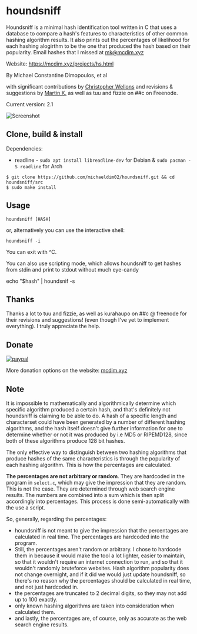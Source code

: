 # houndsniff
Houndsniff is a minimal hash identification tool written in C that uses a database to compare a hash's features to characteristics of other common hashing algorithm results. It also prints out the percentages of likelihood for each hashing alogirthm to be the one that produced the hash based on their popularity. Email hashes that I missed at <mk@mcdim.xyz>

Website: https://mcdim.xyz/projects/hs.html

By Michael Constantine Dimopoulos, et al

with significant contributions by [Christopher Wellons](https://github.com/skeeto) and revisions & suggestions by [Martin K.](https://github.com/kurahaupo) as well as tuu and fizzie on ##c on Freenode.

Current version: 2.1

![Screenshot](https://blogger.googleusercontent.com/img/a/AVvXsEh7UuJAMRdL4MOA82DH7C2g78X1t_kvsQuKcG-Cww6SqbZ68f_G8TZ3ibOJi7s09bMopa34NkzCbWILgWo0budEUbSlsTtK6GUDogOkZvtZQ0lqhiz2GBBkQkzR7PRDosDHm5RMbcQ6gHOQH3DxL-hJy2ncIlyxIb2gU1fcs5aLaIAM83ezm2NtnrPa=s16000)

Clone, build & install
----
Dependencies:
+ readline - `sudo apt install libreadline-dev` for Debian & `sudo pacman -S readline` for Arch
```
$ git clone https://github.com/michaeldim02/houndsniff.git && cd houndsniff/src
$ sudo make install
```

Usage
----
```
houndsniff [HASH]
```
or, alternatively you can use the interactive shell:
```
houndsniff -i
```
You can exit with ^C.

You can also use scripting mode, which allows houndsniff to get hashes from stdin and print to stdout without much eye-candy

echo "$hash" | houndsnif -s

Thanks
----
Thanks a lot to tuu and fizzie, as well as kurahaupo on ##c @ freenode for their revisions and suggestions! (even though I've yet to implement everything). I truly appreciate the help.

## Donate
[![paypal](https://mcdim.xyz/media/button_paypal2.png)](https://www.paypal.com/donate/?hosted_button_id=HZXXLD586P5CW)

More donation options on the website: <a href="https://mcdim.xyz/"/>mcdim.xyz</a>

Note
----
It is impossible to mathematically and algorithmically determine which specific algorithm produced a certain hash, and that's definitely not houndsniff is claiming to be able to do. A hash of a specific length and characterset could have been generated by a number of different hashing algorithms, and the hash itself doesn't give further information for one to determine whether or not it was produced by i.e MD5 or RIPEMD128, since both of these algorithms produce 128 bit hashes.

The only effective way to distinguish between two hashing algorithms that produce hashes of the same characteristics is through the popularity of each hashing algorithm. This is how the percentages are calculated.

**The percentages are not arbitrary or random**. They are hardcoded in the program in `select.c`, which may give the impression that they are random. This is not the case. They are determined through web search engine results. The numbers are combined into a sum which is then split accordingly into percentages. This process is done semi-automatically with the use a script.

So, generally, regarding the percentages:
+ houndsniff is not meant to give the impression that the percentages are calculated in real time. The percentages are hardcoded into the program.
+ Still, the percentages aren't random or arbitrary. I chose to hardcode them in because it would make the tool a lot lighter, easier to maintain, so that it wouldn't require an internet connection to run, and so that it wouldn't randomly bruteforce websites. Hash algorithm popularity does not change overnight, and if it did we would just update houndsniff, so there's no reason why the percentages should be calculated in real time, and not just hardcoded in.
+ the percentages are truncated to 2 decimal digits, so they may not add up to 100 exactly.
+ only known hashing algorithms are taken into consideration when calculated them.
+ and lastly, the percentages are, of course, only as accurate as the web search engine results.
